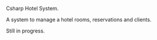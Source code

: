 Csharp Hotel System.

A system to manage a hotel rooms, reservations and clients.

Still in progress.
